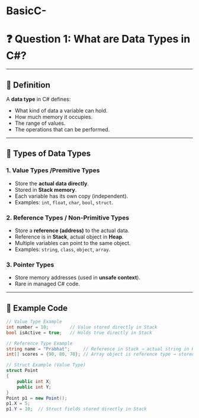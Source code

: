# BasicC-
# ❓ Question 1: What are Data Types in C#?

---

## 📖 Definition
A **data type** in C# defines:
- What kind of data a variable can hold.
- How much memory it occupies.
- The range of values.
- The operations that can be performed.

---

## 🔹 Types of Data Types

### 1. Value Types /Premitive Types
- Store the **actual data directly**.
- Stored in **Stack memory**.
- Each variable has its own copy (independent).
- Examples: `int`, `float`, `char`, `bool`, `struct`.

### 2. Reference Types / Non-Primitive Types
- Store a **reference (address)** to the actual data.
- Reference is in **Stack**, actual object in **Heap**.
- Multiple variables can point to the same object.
- Examples: `string`, `class`, `object`, `array`.

### 3. Pointer Types
- Store memory addresses (used in **unsafe context**).
- Rare in managed C# code.

---

## 📝 Example Code

```csharp
// Value Type Example
int number = 10;        // Value stored directly in Stack
bool isActive = true;   // Holds true directly in Stack

// Reference Type Example
string name = "Prabhat";     // Reference in Stack → actual string in Heap
int[] scores = {90, 80, 70}; // Array object is reference type → stored in Heap

// Struct Example (Value Type)
struct Point
{
    public int X;
    public int Y;
}
Point p1 = new Point();
p1.X = 5; 
p1.Y = 10;  // Struct fields stored directly in Stack
